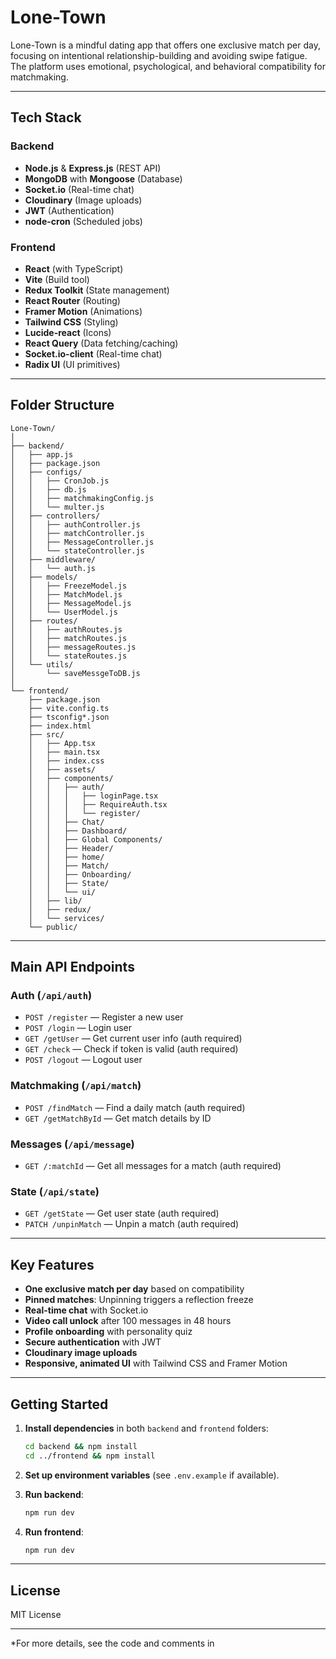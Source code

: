 # Lone-Town

Lone-Town is a mindful dating app that offers one exclusive match per day, focusing on intentional relationship-building and avoiding swipe fatigue. The platform uses emotional, psychological, and behavioral compatibility for matchmaking.

---

## Tech Stack

### Backend
- **Node.js** & **Express.js** (REST API)
- **MongoDB** with **Mongoose** (Database)
- **Socket.io** (Real-time chat)
- **Cloudinary** (Image uploads)
- **JWT** (Authentication)
- **node-cron** (Scheduled jobs)

### Frontend
- **React** (with TypeScript)
- **Vite** (Build tool)
- **Redux Toolkit** (State management)
- **React Router** (Routing)
- **Framer Motion** (Animations)
- **Tailwind CSS** (Styling)
- **Lucide-react** (Icons)
- **React Query** (Data fetching/caching)
- **Socket.io-client** (Real-time chat)
- **Radix UI** (UI primitives)

---

## Folder Structure

```
Lone-Town/
│
├── backend/
│   ├── app.js
│   ├── package.json
│   ├── configs/
│   │   ├── CronJob.js
│   │   ├── db.js
│   │   ├── matchmakingConfig.js
│   │   └── multer.js
│   ├── controllers/
│   │   ├── authController.js
│   │   ├── matchController.js
│   │   ├── MessageController.js
│   │   └── stateController.js
│   ├── middleware/
│   │   └── auth.js
│   ├── models/
│   │   ├── FreezeModel.js
│   │   ├── MatchModel.js
│   │   ├── MessageModel.js
│   │   └── UserModel.js
│   ├── routes/
│   │   ├── authRoutes.js
│   │   ├── matchRoutes.js
│   │   ├── messageRoutes.js
│   │   └── stateRoutes.js
│   └── utils/
│       └── saveMessgeToDB.js
│
└── frontend/
    ├── package.json
    ├── vite.config.ts
    ├── tsconfig*.json
    ├── index.html
    ├── src/
    │   ├── App.tsx
    │   ├── main.tsx
    │   ├── index.css
    │   ├── assets/
    │   ├── components/
    │   │   ├── auth/
    │   │   │   ├── loginPage.tsx
    │   │   │   ├── RequireAuth.tsx
    │   │   │   └── register/
    │   │   ├── Chat/
    │   │   ├── Dashboard/
    │   │   ├── Global Components/
    │   │   ├── Header/
    │   │   ├── home/
    │   │   ├── Match/
    │   │   ├── Onboarding/
    │   │   ├── State/
    │   │   └── ui/
    │   ├── lib/
    │   ├── redux/
    │   └── services/
    └── public/
```


---

## Main API Endpoints

### Auth (`/api/auth`)
- `POST /register` — Register a new user
- `POST /login` — Login user
- `GET /getUser` — Get current user info (auth required)
- `GET /check` — Check if token is valid (auth required)
- `POST /logout` — Logout user

### Matchmaking (`/api/match`)
- `POST /findMatch` — Find a daily match (auth required)
- `GET /getMatchById` — Get match details by ID

### Messages (`/api/message`)
- `GET /:matchId` — Get all messages for a match (auth required)

### State (`/api/state`)
- `GET /getState` — Get user state (auth required)
- `PATCH /unpinMatch` — Unpin a match (auth required)

---

## Key Features

- **One exclusive match per day** based on compatibility
- **Pinned matches**: Unpinning triggers a reflection freeze
- **Real-time chat** with Socket.io
- **Video call unlock** after 100 messages in 48 hours
- **Profile onboarding** with personality quiz
- **Secure authentication** with JWT
- **Cloudinary image uploads**
- **Responsive, animated UI** with Tailwind CSS and Framer Motion

---

## Getting Started

1. **Install dependencies** in both `backend` and `frontend` folders:
   ```sh
   cd backend && npm install
   cd ../frontend && npm install
   ```

2. **Set up environment variables** (see `.env.example` if available).

3. **Run backend**:
   ```sh
   npm run dev
   ```

4. **Run frontend**:
   ```sh
   npm run dev
   ```

---

## License

MIT License

---

*For more details, see the code and comments in
